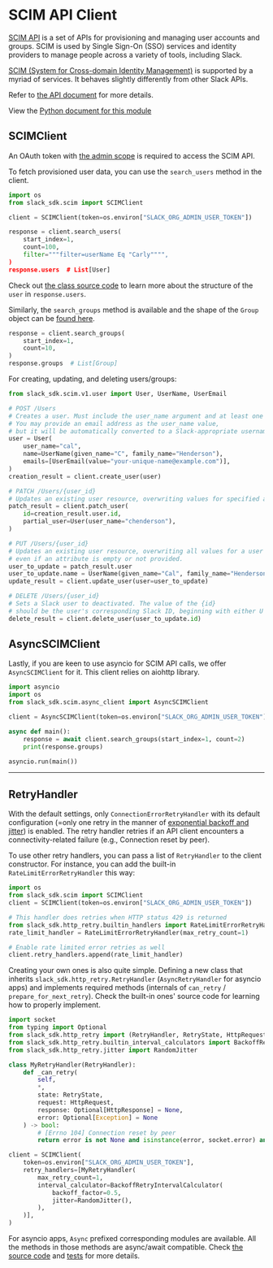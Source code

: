 # SCIM API Client

[SCIM API](https://api.slack.com/scim) is a set of APIs for provisioning and managing user accounts and groups. SCIM is used by Single Sign-On (SSO) services and identity providers to manage people across a variety of tools, including Slack.

[SCIM (System for Cross-domain Identity Management)](http://www.simplecloud.info/) is supported by a myriad of services. It behaves slightly differently from other Slack APIs.

Refer to [the API document](https://api.slack.com/scim) for more details.

View the [Python document for this module](https://slack.dev/python-slack-sdk/api-docs/slack_sdk/)

## SCIMClient

An OAuth token with [the admin scope](https://api.slack.com/scopes/admin) is required to access the SCIM API.

To fetch provisioned user data, you can use the `search_users` method in the client.

``` python
import os
from slack_sdk.scim import SCIMClient

client = SCIMClient(token=os.environ["SLACK_ORG_ADMIN_USER_TOKEN"])

response = client.search_users(
    start_index=1,
    count=100,
    filter="""filter=userName Eq "Carly"""",
)
response.users  # List[User]
```

Check out [the class source code](https://github.com/slackapi/python-slack-sdk/blob/main/slack_sdk/scim/v1/user.py) to learn more about the structure of the `user` in `response.users`.

Similarly, the `search_groups` method is available and the shape of the
`Group` object can be [found
here](https://github.com/slackapi/python-slack-sdk/blob/main/slack_sdk/scim/v1/group.py).

``` python
response = client.search_groups(
    start_index=1,
    count=10,
)
response.groups  # List[Group]
```

For creating, updating, and deleting users/groups:

``` python
from slack_sdk.scim.v1.user import User, UserName, UserEmail

# POST /Users
# Creates a user. Must include the user_name argument and at least one email address.
# You may provide an email address as the user_name value,
# but it will be automatically converted to a Slack-appropriate username.
user = User(
    user_name="cal",
    name=UserName(given_name="C", family_name="Henderson"),
    emails=[UserEmail(value="your-unique-name@example.com")],
)
creation_result = client.create_user(user)

# PATCH /Users/{user_id}
# Updates an existing user resource, overwriting values for specified attributes.
patch_result = client.patch_user(
    id=creation_result.user.id,
    partial_user=User(user_name="chenderson"),
)

# PUT /Users/{user_id}
# Updates an existing user resource, overwriting all values for a user
# even if an attribute is empty or not provided.
user_to_update = patch_result.user
user_to_update.name = UserName(given_name="Cal", family_name="Henderson")
update_result = client.update_user(user=user_to_update)

# DELETE /Users/{user_id}
# Sets a Slack user to deactivated. The value of the {id}
# should be the user's corresponding Slack ID, beginning with either U or W.
delete_result = client.delete_user(user_to_update.id)
```

## AsyncSCIMClient

Lastly, if you are keen to use asyncio for SCIM API calls, we offer
`AsyncSCIMClient` for it. This client relies on aiohttp library.

``` python
import asyncio
import os
from slack_sdk.scim.async_client import AsyncSCIMClient

client = AsyncSCIMClient(token=os.environ["SLACK_ORG_ADMIN_USER_TOKEN"])

async def main():
    response = await client.search_groups(start_index=1, count=2)
    print(response.groups)

asyncio.run(main())
```

------------------------------------------------------------------------

## RetryHandler

With the default settings, only `ConnectionErrorRetryHandler` with its
default configuration (=only one retry in the manner of [exponential
backoff and
jitter](https://aws.amazon.com/blogs/architecture/exponential-backoff-and-jitter/))
is enabled. The retry handler retries if an API client encounters a
connectivity-related failure (e.g., Connection reset by peer).

To use other retry handlers, you can pass a list of `RetryHandler` to
the client constructor. For instance, you can add the built-in
`RateLimitErrorRetryHandler` this way:

``` python
import os
from slack_sdk.scim import SCIMClient
client = SCIMClient(token=os.environ["SLACK_ORG_ADMIN_USER_TOKEN"])

# This handler does retries when HTTP status 429 is returned
from slack_sdk.http_retry.builtin_handlers import RateLimitErrorRetryHandler
rate_limit_handler = RateLimitErrorRetryHandler(max_retry_count=1)

# Enable rate limited error retries as well
client.retry_handlers.append(rate_limit_handler)
```

Creating your own ones is also quite simple. Defining a new class that
inherits `slack_sdk.http_retry.RetryHandler` (`AsyncRetryHandler` for
asyncio apps) and implements required methods (internals of `can_retry`
/ `prepare_for_next_retry`). Check the built-in ones' source code for
learning how to properly implement.

``` python
import socket
from typing import Optional
from slack_sdk.http_retry import (RetryHandler, RetryState, HttpRequest, HttpResponse)
from slack_sdk.http_retry.builtin_interval_calculators import BackoffRetryIntervalCalculator
from slack_sdk.http_retry.jitter import RandomJitter

class MyRetryHandler(RetryHandler):
    def _can_retry(
        self,
        *,
        state: RetryState,
        request: HttpRequest,
        response: Optional[HttpResponse] = None,
        error: Optional[Exception] = None
    ) -> bool:
        # [Errno 104] Connection reset by peer
        return error is not None and isinstance(error, socket.error) and error.errno == 104

client = SCIMClient(
    token=os.environ["SLACK_ORG_ADMIN_USER_TOKEN"],
    retry_handlers=[MyRetryHandler(
        max_retry_count=1,
        interval_calculator=BackoffRetryIntervalCalculator(
            backoff_factor=0.5,
            jitter=RandomJitter(),
        ),
    )],
)
```

For asyncio apps, `Async` prefixed corresponding modules are available.
All the methods in those methods are async/await compatible. Check [the
source
code](https://github.com/slackapi/python-slack-sdk/blob/main/slack_sdk/http_retry/async_handler.py)
and
[tests](https://github.com/slackapi/python-slack-sdk/blob/main/tests/slack_sdk_async/web/test_async_web_client_http_retry.py)
for more details.
